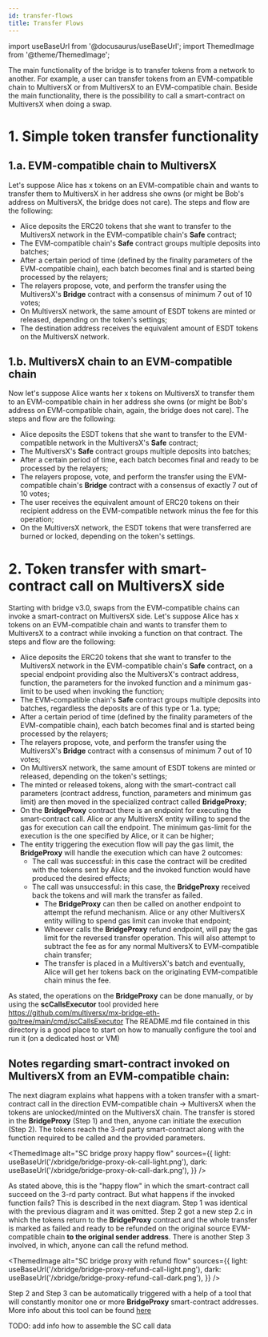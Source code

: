 ```yaml
---
id: transfer-flows
title: Transfer Flows
---
```


import useBaseUrl from '@docusaurus/useBaseUrl';
import ThemedImage from '@theme/ThemedImage';

[comment]: # (mx-abstract)

The main functionality of the bridge is to transfer tokens from a network to another. For example, a user can transfer tokens from an EVM-compatible chain to MultiversX or from MultiversX to an EVM-compatible chain. 
Beside the main functionality, there is the possibility to call a smart-contract on MultiversX when doing a swap.

[comment]: # (mx-context-auto)

# 1. Simple token transfer functionality

[comment]: # (mx-context-auto)
## 1.a. EVM-compatible chain to MultiversX

Let's suppose Alice has x tokens on an EVM-compatible chain and wants to transfer them to MultiversX in her address she owns 
(or might be Bob's address on MultiversX, the bridge does not care). The steps and flow are the following:
* Alice deposits the ERC20 tokens that she want to transfer to the MultiversX network in the EVM-compatible chain's **Safe** contract;
* The EVM-compatible chain's **Safe** contract groups multiple deposits into batches;
* After a certain period of time (defined by the finality parameters of the EVM-compatible chain), each batch becomes final and is started being processed by the relayers;
* The relayers propose, vote, and perform the transfer using the MultiversX's **Bridge** contract with a consensus of minimum 7 out of 10 votes;
* On MultiversX network, the same amount of ESDT tokens are minted or released, depending on the token's settings;
* The destination address receives the equivalent amount of ESDT tokens on the MultiversX network.

[comment]: # (mx-context-auto)

## 1.b. MultiversX chain to an EVM-compatible chain

Now let's suppose Alice wants her x tokens on MultiversX to transfer them to an EVM-compatible chain in her address she owns
(or might be Bob's address on EVM-compatible chain, again, the bridge does not care). The steps and flow are the following:

* Alice deposits the ESDT tokens that she want to transfer to the EVM-compatible network in the MultiversX's **Safe** contract; 
* The MultiversX's **Safe** contract groups multiple deposits into batches;
* After a certain period of time, each batch becomes final and ready to be processed by the relayers;
* The relayers propose, vote, and perform the transfer using the EVM-compatible chain's **Bridge** contract with a consensus of exactly 7 out of 10 votes;
* The user receives the equivalent amount of ERC20 tokens on their recipient address on the EVM-compatible network minus the fee for this operation;
* On the MultiversX network, the ESDT tokens that were transferred are burned or locked, depending on the token's settings.

# 2. Token transfer with smart-contract call on MultiversX side

Starting with bridge v3.0, swaps from the EVM-compatible chains can invoke a smart-contract on MultiversX side.
Let's suppose Alice has x tokens on an EVM-compatible chain and wants to transfer them to MultiversX to a contract while invoking 
a function on that contract. The steps and flow are the following:

* Alice deposits the ERC20 tokens that she want to transfer to the MultiversX network in the EVM-compatible chain's **Safe** contract, 
on a special endpoint providing also the MultiversX's contract address, function, the parameters for the invoked function and a minimum
gas-limit to be used when invoking the function;
* The EVM-compatible chain's **Safe** contract groups multiple deposits into batches, regardless the deposits are of this type or 1.a. type;
* After a certain period of time (defined by the finality parameters of the EVM-compatible chain), each batch becomes final and is started being processed by the relayers;
* The relayers propose, vote, and perform the transfer using the MultiversX's **Bridge** contract with a consensus of minimum 7 out of 10 votes;
* On MultiversX network, the same amount of ESDT tokens are minted or released, depending on the token's settings;
* The minted or released tokens, along with the smart-contract call parameters (contract address, function, parameters and minimum gas limit) are then moved in 
the specialized contract called **BridgeProxy**;
* On the **BridgeProxy** contract there is an endpoint for executing the smart-contract call. Alice or any MultiversX entity willing to 
spend the gas for execution can call the endpoint. The minimum gas-limit for the execution is the one specified by Alice, or it can be higher;
* The entity triggering the execution flow will pay the gas limit, the **BridgeProxy** will handle the execution which can have 2 outcomes:
    * The call was successful: in this case the contract will be credited with the tokens sent by Alice and the invoked function would have produced the desired effects;
    * The call was unsuccessful: in this case, the **BridgeProxy** received back the tokens and will mark the transfer as failed.
        * The **BridgeProxy** can then be called on another endpoint to attempt the refund mechanism. Alice or any other MultiversX entity willing
          to spend gas limit can invoke that endpoint;
        * Whoever calls the **BridgeProxy** refund endpoint, will pay the gas limit for the reversed transfer operation. This will also attempt to subtract the fee
          as for any normal MultiversX to EVM-compatible chain transfer;
        * The transfer is placed in a MultiversX's batch and eventually, Alice will get her tokens back on the originating EVM-compatible chain minus the fee. 

As stated, the operations on the **BridgeProxy** can be done manually, or by using the **scCallsExecutor** tool provided here https://github.com/multiversx/mx-bridge-eth-go/tree/main/cmd/scCallsExecutor
The README.md file contained in this directory is a good place to start on how to manually configure the tool and run it (on a dedicated host or VM)

## Notes regarding smart-contract invoked on MultiversX from an EVM-compatible chain:

The next diagram explains what happens with a token transfer with a smart-contract call in the direction EVM-compatible chain -> MultiversX when the tokens are unlocked/minted on the MultiversX chain.
The transfer is stored in the **BridgeProxy** (Step 1) and then, anyone can initiate the execution (Step 2). The tokens reach the 3-rd party smart-contract along with the function required to be called 
and the provided parameters.

<!--- source file reference: /static/xbridge/xbridge-dark/light.drawio --->
<ThemedImage
    alt="SC bridge proxy happy flow"
    sources={{
        light: useBaseUrl('/xbridge/bridge-proxy-ok-call-light.png'),
        dark: useBaseUrl('/xbridge/bridge-proxy-ok-call-dark.png'),
    }}
/>

As stated above, this is the "happy flow" in which the smart-contract call succeed on the 3-rd party contract. But what 
happens if the invoked function fails? This is described in the next diagram. Step 1 was identical with the previous diagram
and it was omitted. Step 2 got a new step 2.c in which the tokens return to the **BridgeProxy** contract and the whole transfer 
is marked as failed and ready to be refunded on the original source EVM-compatible chain **to the original sender address**.
There is another Step 3 involved, in which, anyone can call the refund method. 

<!--- source file reference: /static/xbridge/xbridge-dark/light.drawio --->
<ThemedImage
    alt="SC bridge proxy with refund flow"
    sources={{
        light: useBaseUrl('/xbridge/bridge-proxy-refund-call-light.png'),
        dark: useBaseUrl('/xbridge/bridge-proxy-refund-call-dark.png'),
    }}
/>

Step 2 and Step 3 can be automatically triggered with a help of a tool that will constantly monitor one or more **BridgeProxy** 
smart-contract addresses. More info about this tool can be found [here](https://github.com/multiversx/mx-bridge-eth-go/tree/feat/v3.1/cmd/scCallsExecutor#readme)

TODO: add info how to assemble the SC call data
